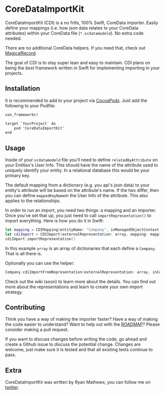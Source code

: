 # CoreDataImportKit

CoreDataImportKit (CDI) is a no frills, 100% Swift, CoreData importer. Easily define your mappings (i.e. how json data relates to your CoreData attributes) within your CoreData file (`*.xcdatamodeld`). No extra code needed.

There are no additional CoreData helpers. If you need that, check out [MagicalRecord](https://github.com/magicalpanda/MagicalRecord). 

The goal of CDI is to stay super lean and easy to maintain. CDI plans on being the _best_ framework written in Swift for implementing importing in your projects.

## Installation

It is recommended to add to your project via [CocoaPods](https://cocoapods.org/). Just add the following to your Podfile:

```txt
use_frameworks!

target `YourProject` do
    pod 'CoreDataImportKit'
end
```

## Usage

Inside of your `xcdatamodeld` file you'll need to define `relatedByAttribute` on your Entities's User Info. This should have the name of the attribute used to uniquely identify your entity. In a relational database this would be your primary key.

The default mapping from a dictionary (e.g. you api's json data) to your entity's attribute will be based on the attribute's name. If the two differ, then you can define `mappedKeyName`in the User Info of the attribute. This also applies to the relationships.

In order to run an import, you need two things: a mapping and an importer. Once you’ve set that up, you just need to call `importRepresentation()` to import everything. Here is how you do it in Swift:

```swift
let mapping = CDIMapping(entityName: "Company", inManagedObjectContext: localContext)
let cdiImport = CDIImport(externalRepresentation: array, mapping: mapping, context: localContext)
cdiImport.importRepresentation()
```

In this example `array` is an array of dictionaries that each define a `Company`. That is all there is.

Optionally you can use the helper:

```swift
Company.cdiImportFromRepresentation(externalRepresentation: array, inContext: localContext)
```

Check out the wiki (soon) to learn more about the details. You can find out more about the representations and learn to create your own import strategy.

## Contributing

Think you have a way of making the importer faster? Have a way of making the code easier to understand? Want to help out with the [ROADMAP](ROADMAP.md)? Please consider making a pull request.

If you want to discuss changes before writing the code, go ahead and create a Github issue to discuss the potential change. Changes are welcome, just make sure it is tested and that all existing tests continue to pass.

## Extra

CoreDataImportKit was written by Ryan Mathews, you can follow me on [twitter](https://twitter.com/ryanjm33).
